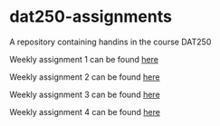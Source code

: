 # dat250-assignments
A repository containing handins in the course DAT250

Weekly assignment 1 can be found [here](/experiment-1/expass1.md)

Weekly assignment 2 can be found [here](/experiment-2/expass2.md)

Weekly assignment 3 can be found [here](/experiment-3/expass3.md)

Weekly assignment 4 can be found [here](/experiment-4/expass4.md)